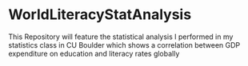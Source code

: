 # WorldLiteracyStatAnalysis
This Repository will feature the statistical analysis I performed in my statistics class in CU Boulder which shows a correlation between GDP expenditure on education and literacy rates globally
